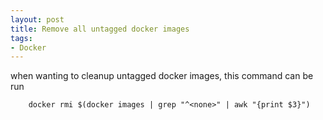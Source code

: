 ```yaml
---
layout: post
title: Remove all untagged docker images
tags:
- Docker
---
```

when wanting to cleanup untagged docker images, this command can be run

<!-- language: lang-none -->
		docker rmi $(docker images | grep "^<none>" | awk "{print $3}")
